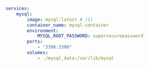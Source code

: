 ``` yaml title="docker-compose.yaml" linenums="1"
services:
    mysql:
        image: mysql:latest # (1)
        container_name: mysql-container
        environment:
            MYSQL_ROOT_PASSWORD: supersecurepassword
        ports:
            - "3306:3306"
        volumes:
            - ./mysql_data:/var/lib/mysql
```